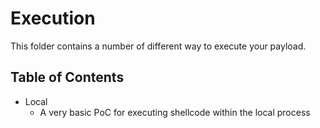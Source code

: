 # Execution

This folder contains a number of different way to execute your payload.


## Table of Contents
- Local
  - A very basic PoC for executing shellcode within the local process
